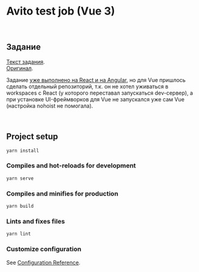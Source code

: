 # Avito test job (Vue 3)

&nbsp;

## Задание

[Текст задания](./README_avito.md).  
[Оригинал](https://github.com/avito-tech/sx-frontend-trainee-assignment).

Задание [уже выполнено на React и на Angular](https://github.com/1ike/test-task-avito), но для Vue пришлось сделать
отдельный репозиторий, т.к. он не хотел уживаться в workspaces с React (у которого переставал запускаться dev-сервер), а
при установке UI-фреймворков для Vue не запускался уже сам Vue (настройка nohoist не помогала).

&nbsp;

## Project setup

```
yarn install
```

### Compiles and hot-reloads for development

```
yarn serve
```

### Compiles and minifies for production

```
yarn build
```

### Lints and fixes files

```
yarn lint
```

### Customize configuration

See [Configuration Reference](https://cli.vuejs.org/config/).
